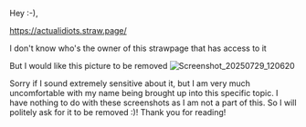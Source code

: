 Hey :-),

https://actualidiots.straw.page/ 

I don't know who's the owner of this strawpage that has access to it

But I would like this picture to be removed ![Screenshot_20250729_120620](https://github.com/user-attachments/assets/75d60f6b-1ca5-48bb-829e-7275095b1749)

Sorry if I sound extremely sensitive about it, but I am very much uncomfortable with my name being brought up into this specific topic. I have nothing to do with these screenshots as I am not a part of this. So I will politely ask for it to be removed :)! 
Thank you for reading! 
